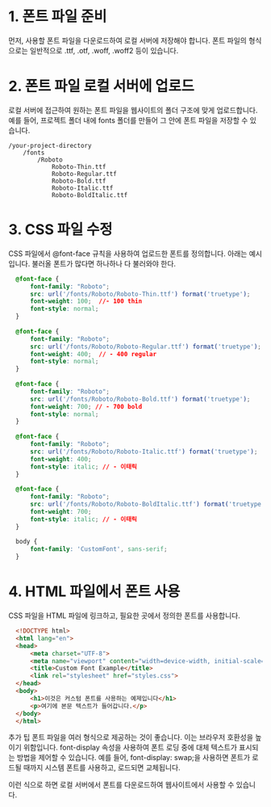 # 1. 폰트 파일 준비
먼저, 사용할 폰트 파일을 다운로드하여 로컬 서버에 저장해야 합니다. 폰트 파일의 형식으로는 일반적으로 .ttf, .otf, .woff, .woff2 등이 있습니다.

# 2. 폰트 파일 로컬 서버에 업로드
로컬 서버에 접근하여 원하는 폰트 파일을 웹사이트의 폴더 구조에 맞게 업로드합니다. 예를 들어, 프로젝트 폴더 내에 fonts 폴더를 만들어 그 안에 폰트 파일을 저장할 수 있습니다.
  ```
  /your-project-directory
      /fonts
          /Roboto
              Roboto-Thin.ttf
              Roboto-Regular.ttf
              Roboto-Bold.ttf
              Roboto-Italic.ttf
              Roboto-BoldItalic.ttf
  ```
# 3. CSS 파일 수정
CSS 파일에서 @font-face 규칙을 사용하여 업로드한 폰트를 정의합니다. 아래는 예시입니다.
불러올 폰트가 많다면 하나하나 다 불러와야 한다. 
  ```css
    @font-face {
        font-family: "Roboto";
        src: url('/fonts/Roboto/Roboto-Thin.ttf') format('truetype');
        font-weight: 100;  //- 100 thin 
        font-style: normal;
    }
    
    @font-face {
        font-family: "Roboto";
        src: url('/fonts/Roboto/Roboto-Regular.ttf') format('truetype');
        font-weight: 400;  // - 400 regular
        font-style: normal;
    }
    
    @font-face {
        font-family: "Roboto";
        src: url('/fonts/Roboto/Roboto-Bold.ttf') format('truetype');
        font-weight: 700; // - 700 bold
        font-style: normal;
    }
    
    @font-face {
        font-family: "Roboto";
        src: url('/fonts/Roboto/Roboto-Italic.ttf') format('truetype');
        font-weight: 400;
        font-style: italic; // - 이태릭
    }
    
    @font-face {
        font-family: "Roboto";
        src: url('/fonts/Roboto/Roboto-BoldItalic.ttf') format('truetype');
        font-weight: 700;
        font-style: italic; // - 이태릭
    }
    
    body {
        font-family: 'CustomFont', sans-serif;
    }
  ```
# 4. HTML 파일에서 폰트 사용
CSS 파일을 HTML 파일에 링크하고, 필요한 곳에서 정의한 폰트를 사용합니다.
```html
  <!DOCTYPE html>
  <html lang="en">
  <head>
      <meta charset="UTF-8">
      <meta name="viewport" content="width=device-width, initial-scale=1.0">
      <title>Custom Font Example</title>
      <link rel="stylesheet" href="styles.css">
  </head>
  <body>
      <h1>이것은 커스텀 폰트를 사용하는 예제입니다</h1>
      <p>여기에 본문 텍스트가 들어갑니다.</p>
  </body>
  </html>
````
추가 팁
폰트 파일을 여러 형식으로 제공하는 것이 좋습니다. 이는 브라우저 호환성을 높이기 위함입니다.
font-display 속성을 사용하여 폰트 로딩 중에 대체 텍스트가 표시되는 방법을 제어할 수 있습니다. 예를 들어, font-display: swap;을 사용하면 폰트가 로드될 때까지 시스템 폰트를 사용하고, 로드되면 교체됩니다.

이런 식으로 하면 로컬 서버에서 폰트를 다운로드하여 웹사이트에서 사용할 수 있습니다.
